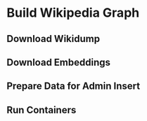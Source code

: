 # Build Wikipedia Graph
## Download Wikidump
## Download Embeddings
## Prepare Data for Admin Insert
## Run Containers
